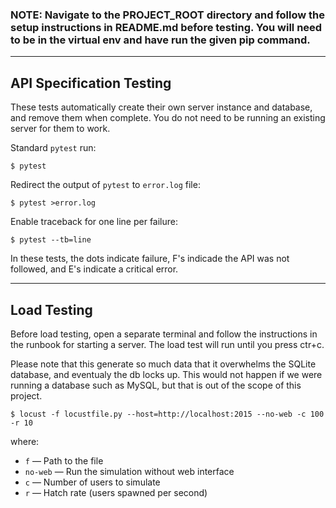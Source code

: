 
### NOTE: Navigate to the PROJECT_ROOT directory and follow the setup instructions in README.md before testing. You will need to be in the virtual env and have run the given pip command.

-------------------------
API Specification Testing
-------------------------
These tests automatically create their own server instance and database, and remove them when complete. You do not need to be running an existing server for them to work.

Standard `pytest` run:

```
$ pytest
```

Redirect the output of `pytest` to `error.log` file:

```
$ pytest >error.log
```

Enable traceback for one line per failure:

```
$ pytest --tb=line
```
In these tests, the dots indicate failure, F's indicade the API was not followed, and E's indicate a critical error.

------------
Load Testing
------------
Before load testing, open a separate terminal and follow the instructions in the runbook for starting a server. The load test will run until you press ctr+c.

Please note that this generate so much data that it overwhelms the SQLite database, and eventualy the db locks up. This would not happen if we were running a database such as MySQL, but that is out of the scope of this project.

```
$ locust -f locustfile.py --host=http://localhost:2015 --no-web -c 100 -r 10
```
where:

+ `f` — Path to the file
+ `no-web` — Run the simulation without web interface
+ `c` — Number of users to simulate
+ `r` — Hatch rate (users spawned per second)
